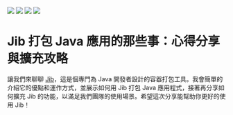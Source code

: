 [![](https://img.shields.io/badge/JCConf-2024-red?style=for-the-badge)](https://jcconf.tw/2024/)
[![](https://img.shields.io/badge/talks-speakerdeck-brightgreen?style=for-the-badge)](https://speakerdeck.com/shihyuho)
[![](https://img.shields.io/badge/talks-slideshare-blue?style=for-the-badge)](https://www.slideshare.net/MattHo2)
[![](https://img.shields.io/badge/pdf-.%2Fdocs-yellow?style=for-the-badge)](./docs)

# Jib 打包 Java 應用的那些事：心得分享與擴充攻略

讓我們來聊聊 [Jib](https://github.com/GoogleContainerTools/jib)，這是個專門為 Java 開發者設計的容器打包工具。我會簡單的介紹它的優點和運作方式，並展示如何用 Jib 打包 Java 應用程式，接著再分享如何擴充 Jib 的功能，以滿足我們團隊的使用場景。希望這次分享能幫助你更好的使用 Jib！
